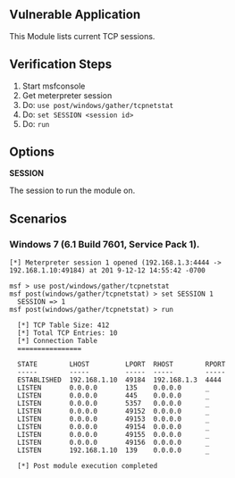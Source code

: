 ## Vulnerable Application

  This Module lists current TCP sessions.

## Verification Steps

  1. Start msfconsole
  2. Get meterpreter session
  3. Do: ```use post/windows/gather/tcpnetstat```
  4. Do: ```set SESSION <session id>```
  5. Do: ```run```

## Options

  **SESSION**

  The session to run the module on.

## Scenarios

### Windows 7 (6.1 Build 7601, Service Pack 1).

  ```
  [*] Meterpreter session 1 opened (192.168.1.3:4444 -> 192.168.1.10:49184) at 201 9-12-12 14:55:42 -0700

  msf > use post/windows/gather/tcpnetstat
  msf post(windows/gather/tcpnetstat) > set SESSION 1
    SESSION => 1
  msf post(windows/gather/tcpnetstat) > run

    [*] TCP Table Size: 412
    [*] Total TCP Entries: 10
    [*] Connection Table
    ================

    STATE        LHOST         LPORT  RHOST        RPORT
    -----        -----         -----  -----        -----
    ESTABLISHED  192.168.1.10  49184  192.168.1.3  4444
    LISTEN       0.0.0.0       135    0.0.0.0      _
    LISTEN       0.0.0.0       445    0.0.0.0      _
    LISTEN       0.0.0.0       5357   0.0.0.0      _
    LISTEN       0.0.0.0       49152  0.0.0.0      _
    LISTEN       0.0.0.0       49153  0.0.0.0      _
    LISTEN       0.0.0.0       49154  0.0.0.0      _
    LISTEN       0.0.0.0       49155  0.0.0.0      _
    LISTEN       0.0.0.0       49156  0.0.0.0      _
    LISTEN       192.168.1.10  139    0.0.0.0      _

    [*] Post module execution completed
  ```
